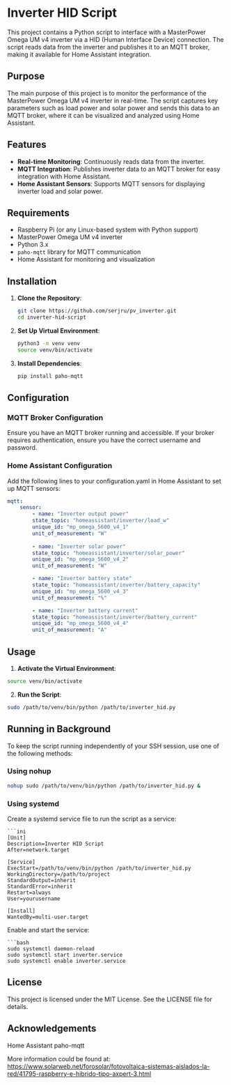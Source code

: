 # Inverter HID Script

This project contains a Python script to interface with a MasterPower Omega UM v4 inverter via a HID (Human Interface Device) connection. The script reads data from the inverter and publishes it to an MQTT broker, making it available for Home Assistant integration.

## Purpose

The main purpose of this project is to monitor the performance of the MasterPower Omega UM v4 inverter in real-time. The script captures key parameters such as load power and solar power and sends this data to an MQTT broker, where it can be visualized and analyzed using Home Assistant.

## Features

- **Real-time Monitoring**: Continuously reads data from the inverter.
- **MQTT Integration**: Publishes inverter data to an MQTT broker for easy integration with Home Assistant.
- **Home Assistant Sensors**: Supports MQTT sensors for displaying inverter load and solar power.

## Requirements

- Raspberry Pi (or any Linux-based system with Python support)
- MasterPower Omega UM v4 inverter
- Python 3.x
- `paho-mqtt` library for MQTT communication
- Home Assistant for monitoring and visualization

## Installation

1. **Clone the Repository**:
   ```bash
   git clone https://github.com/serjru/pv_inverter.git
   cd inverter-hid-script
   ```

2. **Set Up Virtual Environment**:

    ```bash
    python3 -m venv venv
    source venv/bin/activate
    ```

3. **Install Dependencies**:
    ```bash
    pip install paho-mqtt
    ```

## Configuration

### MQTT Broker Configuration
Ensure you have an MQTT broker running and accessible. If your broker requires authentication, ensure you have the correct username and password.

### Home Assistant Configuration
Add the following lines to your configuration.yaml in Home Assistant to set up MQTT sensors:

```yaml
mqtt:
    sensor:
        - name: "Inverter output power"
        state_topic: "homeassistant/inverter/load_w"
        unique_id: "mp_omega_5600_v4_1"
        unit_of_measurement: "W"
        
        - name: "Inverter solar power"
        state_topic: "homeassistant/inverter/solar_power"
        unique_id: "mp_omega_5600_v4_2"
        unit_of_measurement: "W"

        - name: "Inverter battery state"
        state_topic: "homeassistant/inverter/battery_capacity"
        unique_id: "mp_omega_5600_v4_3"
        unit_of_measurement: "%"

        - name: "Inverter battery current"
        state_topic: "homeassistant/inverter/battery_current"
        unique_id: "mp_omega_5600_v4_4"
        unit_of_measurement: "A"
```


## Usage

1. **Activate the Virtual Environment**:

```bash
source venv/bin/activate
```

2. **Run the Script**:

```bash
sudo /path/to/venv/bin/python /path/to/inverter_hid.py
```

## Running in Background
To keep the script running independently of your SSH session, use one of the following methods:

### Using nohup

```bash
nohup sudo /path/to/venv/bin/python /path/to/inverter_hid.py &
```

### Using systemd

Create a systemd service file to run the script as a service:

    ```ini
    [Unit]
    Description=Inverter HID Script
    After=network.target

    [Service]
    ExecStart=/path/to/venv/bin/python /path/to/inverter_hid.py
    WorkingDirectory=/path/to/project
    StandardOutput=inherit
    StandardError=inherit
    Restart=always
    User=yourusername

    [Install]
    WantedBy=multi-user.target

Enable and start the service:

    ```bash
    sudo systemctl daemon-reload
    sudo systemctl start inverter.service
    sudo systemctl enable inverter.service

## License

This project is licensed under the MIT License. See the LICENSE file for details.

## Acknowledgements

Home Assistant
paho-mqtt


More information could be found at:
https://www.solarweb.net/forosolar/fotovoltaica-sistemas-aislados-la-red/41795-raspberry-e-hibrido-tipo-axpert-3.html